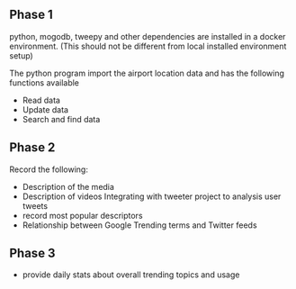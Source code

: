 ## Phase 1
python, mogodb, tweepy and other dependencies are installed in a docker environment. (This should not be different from local installed environment setup)

The python program import the airport location data and has the following functions available
 - Read data
 - Update data
 - Search and find data

## Phase 2
Record the following:
- Description of the media
- Description of videos
Integrating with tweeter project to analysis user tweets
- record most popular descriptors
- Relationship between Google Trending terms and Twitter feeds

## Phase 3
 - provide daily stats about overall trending topics and usage
